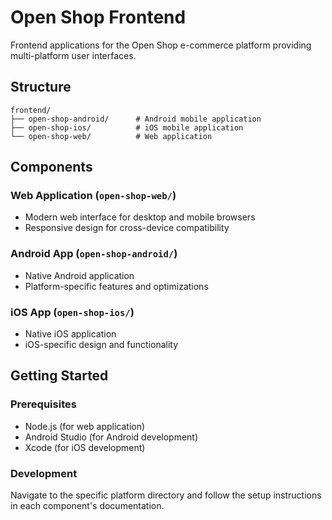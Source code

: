 # Open Shop Frontend

Frontend applications for the Open Shop e-commerce platform providing multi-platform user interfaces.

## Structure

```
frontend/
├── open-shop-android/      # Android mobile application
├── open-shop-ios/          # iOS mobile application
└── open-shop-web/          # Web application
```

## Components

### Web Application (`open-shop-web/`)
- Modern web interface for desktop and mobile browsers
- Responsive design for cross-device compatibility

### Android App (`open-shop-android/`)
- Native Android application
- Platform-specific features and optimizations

### iOS App (`open-shop-ios/`)
- Native iOS application
- iOS-specific design and functionality

## Getting Started

### Prerequisites
- Node.js (for web application)
- Android Studio (for Android development)
- Xcode (for iOS development)

### Development
Navigate to the specific platform directory and follow the setup instructions in each component's documentation.
